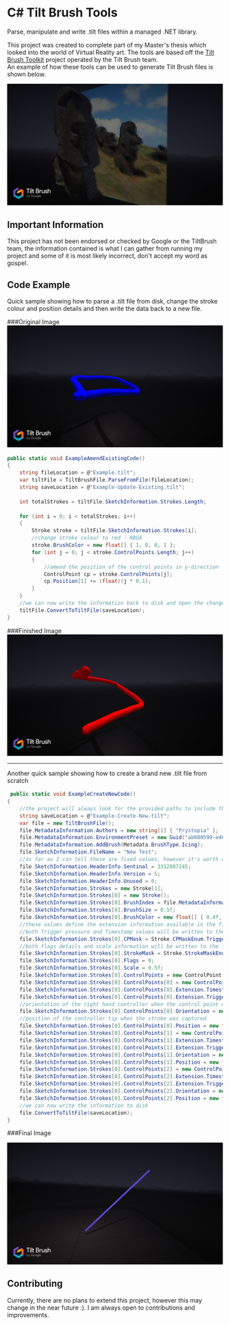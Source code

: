 # C# Tilt Brush Tools

Parse, manipulate and write .tilt files within a managed .NET library.

This project was created to complete part of my Master's thesis which looked into the world of Virtual Reality art.  The tools are based off the [Tilt Brush Toolkit](https://github.com/googlevr/tilt-brush-toolkit) project operated by the Tilt Brush team.  
An example of how these tools can be used to generate Tilt Brush files is shown below.

![Moai Sketch Example](Media/Moais_01.png)

## Important Information

This project has not been endorsed or checked by Google or the TiltBrush team, the information contained is what I can gather from running my project and some of it is most likely incorrect, don't accept my word as gospel.

## Code Example

Quick sample showing how to parse a .tilt file from disk, change the stroke colour and position details and then write the data back to a new file.

###Original Image
![Small blue square in Tilt Brush](Media/Example_01.png)

```csharp
public static void ExampleAmendExistingCode()
{
	string fileLocation = @"Example.tilt";
	var tiltFile = TiltBrushFile.ParseFromFile(fileLocation);
	string saveLocation = @"Example-Update-Existing.tilt";

	int totalStrokes = tiltFile.SketchInformation.Strokes.Length;

	for (int i = 0; i < totalStrokes; i++)
	{
		Stroke stroke = tiltFile.SketchInformation.Strokes[i];
		//change stroke colour to red - RBGA
		stroke.BrushColor = new float[] { 1, 0, 0, 1 };
		for (int j = 0; j < stroke.ControlPoints.Length; j++)
		{
			//amend the position of the control points in y-direction
			ControlPoint cp = stroke.ControlPoints[j];
			cp.Position[1] += (float)(j * 0.1);
		}
	}
	//we can now write the information back to disk and open the changes in Tilt Brush
	tiltFile.ConvertToTiltFile(saveLocation);
}
```

###Finished Image
![Small red square in Tilt Brush](Media/Updated-Example.png)

---
Another quick sample showing how to create a brand new .tilt file from scratch

```csharp
 public static void ExampleCreateNewCode()
{
	//the project will always look for the provided paths to include the ".tilt" file extension
	string saveLocation = @"Example-Create-New.tilt";
	var file = new TiltBrushFile();
	file.MetadataInformation.Authors = new string[1] { "Prystopia" };
	file.MetadataInformation.EnvironmentPreset = new Guid("ab080599-e465-4a6d-8587-43bf495af68b");
	file.MetadataInformation.AddBrush(Metadata.BrushType.Icing);
	file.SketchInformation.FileName = "New Test";
	//as far as I can tell these are fixed values, however it's worth checking a file from your own installation, just in case they do change.
	file.SketchInformation.HeaderInfo.Sentinal = 3312887245;
	file.SketchInformation.HeaderInfo.Version = 5;
	file.SketchInformation.HeaderInfo.Unused = 0;
	file.SketchInformation.Strokes = new Stroke[1];
	file.SketchInformation.Strokes[0] = new Stroke();
	file.SketchInformation.Strokes[0].BrushIndex = file.MetadataInformation.GetBrushIndex(Metadata.BrushType.Icing);
	file.SketchInformation.Strokes[0].BrushSize = 0.5f;
	file.SketchInformation.Strokes[0].BrushColor = new float[] { 0.4f, 0.3f, 0.8f, 1f };
	//these values define the extension information available in the file
	//both Trigger pressure and Timestamp values will be written to the file against each control point
	file.SketchInformation.Strokes[0].CPMask = Stroke.CPMaskEnum.TriggerPressureAndTimestamp;
	//both flags details and scale information will be written to the file
	file.SketchInformation.Strokes[0].StrokeMask = Stroke.StrokeMaskEnum.FlagsAndScale;
	file.SketchInformation.Strokes[0].Flags = 0;
	file.SketchInformation.Strokes[0].Scale = 0.5f;
	file.SketchInformation.Strokes[0].ControlPoints = new ControlPoint[3];
	file.SketchInformation.Strokes[0].ControlPoints[0] = new ControlPoint();
	file.SketchInformation.Strokes[0].ControlPoints[0].Extension.Timestamp = 62000;
	file.SketchInformation.Strokes[0].ControlPoints[0].Extension.TriggerPressure = 1f;
	//orientation of the right hand controller when the control point was captured
	file.SketchInformation.Strokes[0].ControlPoints[0].Orientation = new float[] { 0.5f, 0.5f, 0.5f, 0.09f };
	//position of the controller tip when the stroke was captured
	file.SketchInformation.Strokes[0].ControlPoints[0].Position = new float[] { 1, 1, 1 };
	file.SketchInformation.Strokes[0].ControlPoints[1] = new ControlPoint();
	file.SketchInformation.Strokes[0].ControlPoints[1].Extension.Timestamp = 62300;
	file.SketchInformation.Strokes[0].ControlPoints[1].Extension.TriggerPressure = 1f;
	file.SketchInformation.Strokes[0].ControlPoints[1].Orientation = new float[] { 0.5f, 0.5f, 0.5f, 0.09f };
	file.SketchInformation.Strokes[0].ControlPoints[1].Position = new float[] { 5, 5, 1 };
	file.SketchInformation.Strokes[0].ControlPoints[2] = new ControlPoint();
	file.SketchInformation.Strokes[0].ControlPoints[2].Extension.Timestamp = 62600;
	file.SketchInformation.Strokes[0].ControlPoints[2].Extension.TriggerPressure = 1f;
	file.SketchInformation.Strokes[0].ControlPoints[2].Orientation = new float[] { 0.5f, 0.5f, 0.5f, 0.09f };
	file.SketchInformation.Strokes[0].ControlPoints[2].Position = new float[] { 10, 10, 1 };
	//we can now write the information to disk
	file.ConvertToTiltFile(saveLocation);
}
```
###Final Image

![Short blue line in Tilt Brush](Media/Example-Create-New.png)


## Contributing

Currently, there are no plans to extend this project, however this may change in the near future :).  I am always open to contributions and improvements.


